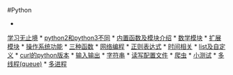 #Python 

* 
[学习无止境](study.md)
* 
[python2和python3不同](2&3diff.md)
* 
[内置函数及模块介绍](func&moduler.md)
* 
[数学模块](math.md)
* 
[扩展模块](moduler_expantion.md)
* 
[操作系统功能](os.md)
* 
[三种函数](func.md)
* 
[网络编程](Socket.md)
* 
[正则表达式](re.md)
* 
[时间相关](time.md)
* 
[list及自定义](list&operator.md)
* 
[curl的python版本](py_curl.md)
* 
[输入输出](in_print.md)
* 
[字符串](string.md)
* 
[读写配置文件](config.md)
* 
[爬虫](web_spider.md)
* 
[小测试](project/README.md)
* 
[多线程(queue)](multi_thread.md)
* 
[多进程](multi_process.md)